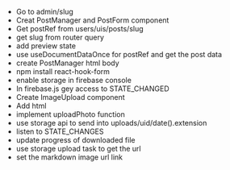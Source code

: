 - Go to admin/slug
- Creat PostManager and PostForm component
- Get postRef from users/uis/posts/slug
- get slug from router query
- add preview state
- use useDocumentDataOnce for postRef and get the post data
- create PostManager html body
- npm install react-hook-form
- enable storage in firebase console
- In firebase.js gey access to STATE_CHANGED
- Create ImageUpload component
- Add html
- implement uploadPhoto function
- use storage api to send into uploads/uid/date().extension
- listen to STATE_CHANGES
- update progress of downloaded file
- use storage upload task to get the url
- set the markdown image url link